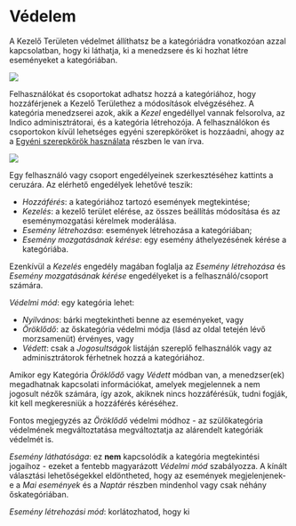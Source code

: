 # Védelem

A Kezelő Területen védelmet állíthatsz be a kategóriádra vonatkozóan azzal kapcsolatban, hogy ki láthatja, ki a menedzsere és ki hozhat létre eseményeket a kategóriában.

![](../assets/category_protection.png)

Felhasználókat és csoportokat adhatsz hozzá a kategóriához, hogy hozzáférjenek a Kezelő Területhez a módosítások elvégzéséhez. A kategória menedzserei azok, akik a *Kezel* engedéllyel vannak felsorolva, az Indico adminisztrátorai, és a kategória létrehozója.
A felhasználókon és csoportokon kívül lehetséges egyéni szerepköröket is hozzáadni, ahogy az a [Egyéni szerepkörök használata](../custom_roles.md) részben le van írva.

![](../assets/category_protection_edit_permissions.png)

Egy felhasználó vagy csoport engedélyeinek szerkesztéséhez kattints a ceruzára. Az elérhető engedélyek lehetővé teszik:

- *Hozzáférés*: a kategóriához tartozó események megtekintése;
- *Kezelés*: a kezelő terület elérése, az összes beállítás módosítása és az eseménymozgatási kérelmek moderálása.
- *Esemény létrehozása*: események létrehozása a kategóriában;
- *Esemény mozgatásának kérése*: egy esemény áthelyezésének kérése a kategóriába.

Ezenkívül a *Kezelés* engedély magában foglalja az *Esemény létrehozása* és *Esemény mozgatásának kérése* engedélyeket is a felhasználó/csoport számára.

*Védelmi mód*: egy kategória lehet:

- *Nyilvános*: bárki megtekintheti benne az eseményeket, vagy
- *Öröklődő*: az őskategória védelmi módja (lásd az oldal tetején lévő morzsamenüt) érvényes, vagy
- *Védett*: csak a *Jogosultságok* listáján szereplő felhasználók vagy az adminisztrátorok férhetnek hozzá a kategóriához.

Amikor egy Kategória _Öröklődő_ vagy _Védett_ módban van, a menedzser(ek) megadhatnak kapcsolati információkat, amelyek megjelennek a nem jogosult nézők számára, így azok, akiknek nincs hozzáférésük, tudni fogják, kit kell megkeresniük a hozzáférés kéréséhez.

Fontos megjegyzés az _Öröklődő_ védelmi módhoz - az szülőkategória védelmének megváltoztatása megváltoztatja az alárendelt kategóriák védelmét is.

*Esemény láthatósága*: ez **nem** kapcsolódik a kategória megtekintési jogaihoz - ezeket a fentebb magyarázott *Védelmi mód* szabályozza. A kínált választási lehetőségekkel eldöntheted, hogy az események megjelenjenek-e a *Mai események* és a *Naptár* részben mindenhol vagy csak néhány őskategóriában.

*Esemény létrehozási mód*: korlátozhatod, hogy ki
